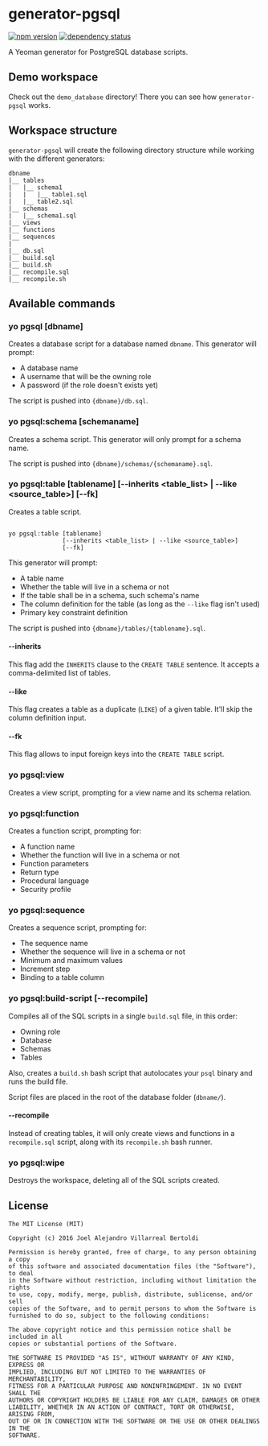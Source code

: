 # generator-pgsql
[![npm version](https://badge.fury.io/js/generator-pgsql.svg)](https://badge.fury.io/js/generator-pgsql)
[![dependency status](https://david-dm.org/joelalejandro/generator-pgsql.svg)](https://david-dm.org/joelalejandro/generator-pgsql)

A Yeoman generator for PostgreSQL database scripts.

## Demo workspace
Check out the `demo_database` directory! There you can see how `generator-pgsql` works.

## Workspace structure
`generator-pgsql` will create the following directory structure while working
with the different generators:

<pre><code>dbname
|__ tables
|   |__ schema1
|   |   |__ table1.sql
|   |__ table2.sql
|__ schemas
|   |__ schema1.sql
|__ views
|__ functions
|__ sequences
|
|__ db.sql
|__ build.sql
|__ build.sh
|__ recompile.sql
|__ recompile.sh</code></pre>

## Available commands

### yo pgsql [dbname]
Creates a database script for a database named `dbname`.
This generator will prompt:

- A database name
- A username that will be the owning role
- A password (if the role doesn't exists yet)

The script is pushed into `{dbname}/db.sql`.

### yo pgsql:schema [schemaname]
Creates a schema script.
This generator will only prompt for a schema name.

The script is pushed into `{dbname}/schemas/{schemaname}.sql`.

### yo pgsql:table [tablename] [--inherits &lt;table_list&gt; | --like &lt;source_table&gt;] [--fk]
Creates a table script.

<pre><code>
yo pgsql:table [tablename]
               [--inherits &lt;table_list&gt; | --like &lt;source_table&gt;]
               [--fk]
</code></pre>

This generator will prompt:

- A table name
- Whether the table will live in a schema or not
- If the table shall be in a schema, such schema's name
- The column definition for the table (as long as the `--like` flag isn't used)
- Primary key constraint definition

The script is pushed into `{dbname}/tables/{tablename}.sql`.

#### --inherits
This flag add the `INHERITS` clause to the `CREATE TABLE` sentence. It accepts a comma-delimited list of tables.

#### --like
This flag creates a table as a duplicate (`LIKE`) of a given table. It'll skip the column definition input.

#### --fk
This flag allows to input foreign keys into the `CREATE TABLE` script.

### yo pgsql:view
Creates a view script, prompting for a view name and its schema relation.

### yo pgsql:function
Creates a function script, prompting for:

- A function name
- Whether the function will live in a schema or not
- Function parameters
- Return type
- Procedural language
- Security profile

### yo pgsql:sequence
Creates a sequence script, prompting for:

- The sequence name
- Whether the sequence will live in a schema or not
- Minimum and maximum values
- Increment step
- Binding to a table column

### yo pgsql:build-script [--recompile]
Compiles all of the SQL scripts in a single `build.sql` file, in this order:

- Owning role
- Database
- Schemas
- Tables

Also, creates a `build.sh` bash script that autolocates your `psql` binary and runs the build file.

Script files are placed in the root of the database folder (`dbname/`).

#### --recompile

Instead of creating tables, it will only create views and functions in a `recompile.sql` script,
along with its `recompile.sh` bash runner.

### yo pgsql:wipe
Destroys the workspace, deleting all of the SQL scripts created.

## License

<pre><code>The MIT License (MIT)

Copyright (c) 2016 Joel Alejandro Villarreal Bertoldi

Permission is hereby granted, free of charge, to any person obtaining a copy
of this software and associated documentation files (the "Software"), to deal
in the Software without restriction, including without limitation the rights
to use, copy, modify, merge, publish, distribute, sublicense, and/or sell
copies of the Software, and to permit persons to whom the Software is
furnished to do so, subject to the following conditions:

The above copyright notice and this permission notice shall be included in all
copies or substantial portions of the Software.

THE SOFTWARE IS PROVIDED "AS IS", WITHOUT WARRANTY OF ANY KIND, EXPRESS OR
IMPLIED, INCLUDING BUT NOT LIMITED TO THE WARRANTIES OF MERCHANTABILITY,
FITNESS FOR A PARTICULAR PURPOSE AND NONINFRINGEMENT. IN NO EVENT SHALL THE
AUTHORS OR COPYRIGHT HOLDERS BE LIABLE FOR ANY CLAIM, DAMAGES OR OTHER
LIABILITY, WHETHER IN AN ACTION OF CONTRACT, TORT OR OTHERWISE, ARISING FROM,
OUT OF OR IN CONNECTION WITH THE SOFTWARE OR THE USE OR OTHER DEALINGS IN THE
SOFTWARE.</code></pre>
